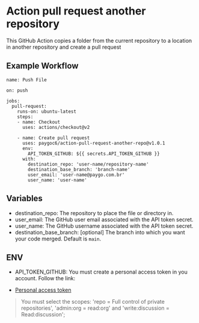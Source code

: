 # Action pull request another repository 
This GitHub Action copies a folder from the current repository to a location in another repository and create a pull request

## Example Workflow
    name: Push File

    on: push

    jobs:
      pull-request:
        runs-on: ubuntu-latest
        steps:
        - name: Checkout
          uses: actions/checkout@v2

        - name: Create pull request
          uses: paygoc6/action-pull-request-another-repo@v1.0.1
          env:
            API_TOKEN_GITHUB: ${{ secrets.API_TOKEN_GITHUB }}
          with:
            destination_repo: 'user-name/repository-name'
            destination_base_branch: 'branch-name'
            user_email: 'user-name@paygo.com.br'
            user_name: 'user-name'

## Variables
* destination_repo: The repository to place the file or directory in.
* user_email: The GitHub user email associated with the API token secret.
* user_name: The GitHub username associated with the API token secret.
* destination_base_branch: [optional] The branch into which you want your code merged. Default is `main`.

## ENV
* API_TOKEN_GITHUB: You must create a personal access token in you account. Follow the link:
- [Personal access token](https://docs.github.com/en/free-pro-team@latest/github/authenticating-to-github/creating-a-personal-access-token)

> You must select the scopes: 'repo = Full control of private repositories', 'admin:org = read:org' and 'write:discussion = Read:discussion'; 
